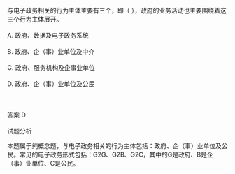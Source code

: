 <div class="detail lh2">与电子政务相关的行为主体主要有三个，即（  ），政府的业务活动也主要围绕着这三个行为主体展开。<br/><br/>A. 政府、数据及电子政务系统<br/><br/>B. 政府、企（事）业单位及中介<br/><br/>C. 政府、服务机构及企事业单位<br/><br/>D. 政府、企（事）业单位及公民<br/><br/><br/><br/>答案 D<br/><br/>试题分析<br/><p>本题属于纯概念题，与电子政务相关的行为主体包括：政府、企（事）业单位及公民。常见的电子政务形式包括：G2G、G2B、G2C，其中的G是政府、B是企（事）业单位、C是公民。<br/></p></div>